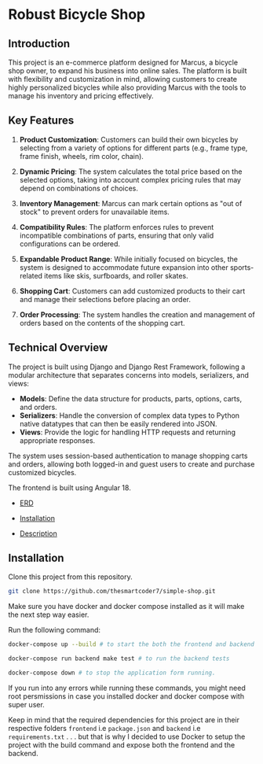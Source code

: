 # Robust Bicycle Shop

## Introduction

This project is an e-commerce platform designed for Marcus, a bicycle shop owner, to expand his business into online sales. The platform is built with flexibility and customization in mind, allowing customers to create highly personalized bicycles while also providing Marcus with the tools to manage his inventory and pricing effectively.

## Key Features

1. **Product Customization**: Customers can build their own bicycles by selecting from a variety of options for different parts (e.g., frame type, frame finish, wheels, rim color, chain).

2. **Dynamic Pricing**: The system calculates the total price based on the selected options, taking into account complex pricing rules that may depend on combinations of choices.

3. **Inventory Management**: Marcus can mark certain options as "out of stock" to prevent orders for unavailable items.

4. **Compatibility Rules**: The platform enforces rules to prevent incompatible combinations of parts, ensuring that only valid configurations can be ordered.

5. **Expandable Product Range**: While initially focused on bicycles, the system is designed to accommodate future expansion into other sports-related items like skis, surfboards, and roller skates.

6. **Shopping Cart**: Customers can add customized products to their cart and manage their selections before placing an order.

7. **Order Processing**: The system handles the creation and management of orders based on the contents of the shopping cart.

## Technical Overview

The project is built using Django and Django Rest Framework, following a modular architecture that separates concerns into models, serializers, and views:

- **Models**: Define the data structure for products, parts, options, carts, and orders.
- **Serializers**: Handle the conversion of complex data types to Python native datatypes that can then be easily rendered into JSON.
- **Views**: Provide the logic for handling HTTP requests and returning appropriate responses.

The system uses session-based authentication to manage shopping carts and orders, allowing both logged-in and guest users to create and purchase customized bicycles.

The frontend is built using Angular 18.

- [ERD](documentation/ERD.md)

- [Installation](#installation)

- [Description](documentation/description.md)

## Installation

Clone this project from this repository.

```bash
git clone https://github.com/thesmartcoder7/simple-shop.git
```

Make sure you have docker and docker compose installed as it will make the next step way easier.

Run the following command:

```bash
docker-compose up --build # to start the both the frontend and backend services

docker-compose run backend make test # to run the backend tests

docker-compose down # to stop the application form running.
```

If you run into any errors while running these commands, you might need root persmissions in case you installed docker and docker compose with super user.

Keep in mind that the required dependencies for this project are in their respective folders `frontend` i.e `package.json` and `backend` i.e `requirements.txt` . . . but that is why I decided to use Docker to setup the project with the build command and expose both the frontend and the backend.
